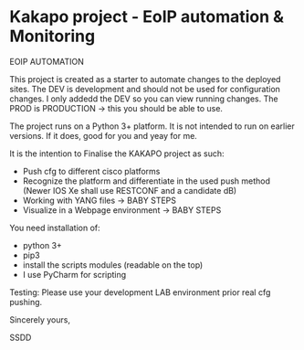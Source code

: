 # Kakapo project - EoIP automation & Monitoring

EOIP AUTOMATION 

This project is created as a starter to automate changes to the deployed sites. 
The DEV is development and should not be used for configuration changes. I only addedd the DEV so you can view running changes.
The PROD is PRODUCTION -> this you should be able to use.

The project runs on a Python 3+ platform. It is not intended to run on earlier versions. If it does, good for you and yeay for me.


It is the intention to Finalise the KAKAPO project as such:
- Push cfg to different cisco platforms
- Recognize the platform and differentiate in the used push method (Newer IOS Xe shall use RESTCONF and a candidate dB)
- Working with YANG files -> BABY STEPS
- Visualize in a Webpage environment -> BABY STEPS


You need installation of:
- python 3+
- pip3
- install the scripts modules (readable on the top)
- I use PyCharm for scripting

Testing:
Please use your development LAB environment prior real cfg pushing.

Sincerely yours, 

SSDD

